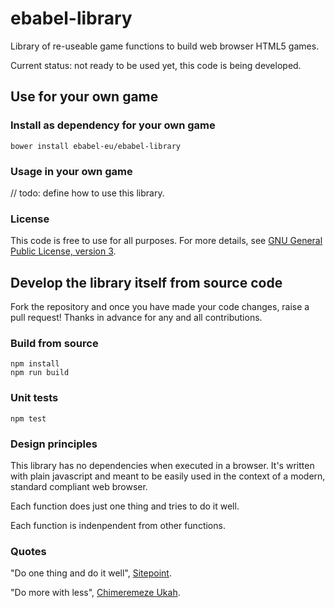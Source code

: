 # ebabel-library
Library of re-useable game functions to build web browser HTML5 games.

Current status: not ready to be used yet, this code is being developed.

## Use for your own game

### Install as dependency for your own game
```
bower install ebabel-eu/ebabel-library
```

### Usage in your own game
// todo: define how to use this library.

### License
This code is free to use for all purposes. For more details, see [GNU General Public License, version 3](LICENSE).


## Develop the library itself from source code

Fork the repository and once you have made your code changes, raise a pull request! Thanks in advance for any and all contributions.

### Build from source
```
npm install
npm run build
```

### Unit tests
```
npm test
```

### Design principles
This library has no dependencies when executed in a browser. It's written with plain javascript and meant to be easily used in the context of a modern, standard compliant web browser.

Each function does just one thing and tries to do it well. 

Each function is indenpendent from other functions.

### Quotes

"Do one thing and do it well", [Sitepoint](https://www.sitepoint.com/design-and-build-your-own-javascript-library/).

"Do more with less", [Chimeremeze Ukah](https://www.codementor.io/chimeremezeukah/build-a-reusable-javascript-library-du1086d7l).
